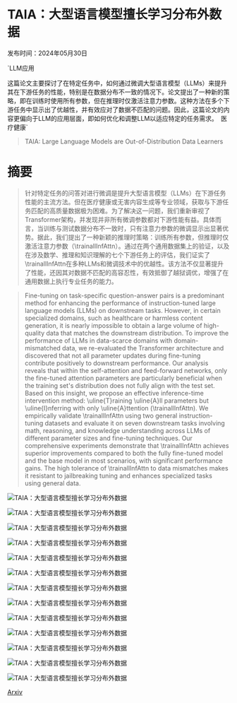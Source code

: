 # TAIA：大型语言模型擅长学习分布外数据

发布时间：2024年05月30日

`LLM应用

这篇论文主要探讨了在特定任务中，如何通过微调大型语言模型（LLMs）来提升其在下游任务的性能，特别是在数据分布不一致的情况下。论文提出了一种新的策略，即在训练时使用所有参数，但在推理时仅激活注意力参数。这种方法在多个下游任务中显示出了优越性，并有效应对了数据不匹配的问题。因此，这篇论文的内容更偏向于LLM的应用层面，即如何优化和调整LLM以适应特定的任务需求。` `医疗健康`

> TAIA: Large Language Models are Out-of-Distribution Data Learners

# 摘要

> 针对特定任务的问答对进行微调是提升大型语言模型（LLMs）在下游任务性能的主流方法。但在医疗健康或无害内容生成等专业领域，获取与下游任务匹配的高质量数据极为困难。为了解决这一问题，我们重新审视了Transformer架构，并发现并非所有微调参数都对下游性能有益。具体而言，当训练与测试数据分布不一致时，只有注意力参数的微调显示出显著优势。据此，我们提出了一种新颖的推理时策略：训练所有参数，但推理时仅激活注意力参数（\trainallInfAttn）。通过在两个通用数据集上的验证，以及在涉及数学、推理和知识理解的七个下游任务上的评估，我们证实了\trainallInfAttn在多种LLMs和微调技术中的优越性。该方法不仅显著提升了性能，还因其对数据不匹配的高容忍性，有效抵御了越狱调优，增强了在通用数据上执行专业任务的能力。

> Fine-tuning on task-specific question-answer pairs is a predominant method for enhancing the performance of instruction-tuned large language models (LLMs) on downstream tasks. However, in certain specialized domains, such as healthcare or harmless content generation, it is nearly impossible to obtain a large volume of high-quality data that matches the downstream distribution. To improve the performance of LLMs in data-scarce domains with domain-mismatched data, we re-evaluated the Transformer architecture and discovered that not all parameter updates during fine-tuning contribute positively to downstream performance. Our analysis reveals that within the self-attention and feed-forward networks, only the fine-tuned attention parameters are particularly beneficial when the training set's distribution does not fully align with the test set. Based on this insight, we propose an effective inference-time intervention method: \uline{T}raining \uline{A}ll parameters but \uline{I}nferring with only \uline{A}ttention (\trainallInfAttn). We empirically validate \trainallInfAttn using two general instruction-tuning datasets and evaluate it on seven downstream tasks involving math, reasoning, and knowledge understanding across LLMs of different parameter sizes and fine-tuning techniques. Our comprehensive experiments demonstrate that \trainallInfAttn achieves superior improvements compared to both the fully fine-tuned model and the base model in most scenarios, with significant performance gains. The high tolerance of \trainallInfAttn to data mismatches makes it resistant to jailbreaking tuning and enhances specialized tasks using general data.

![TAIA：大型语言模型擅长学习分布外数据](../../../paper_images/2405.20192/x1.png)

![TAIA：大型语言模型擅长学习分布外数据](../../../paper_images/2405.20192/x2.png)

![TAIA：大型语言模型擅长学习分布外数据](../../../paper_images/2405.20192/x3.png)

![TAIA：大型语言模型擅长学习分布外数据](../../../paper_images/2405.20192/x4.png)

![TAIA：大型语言模型擅长学习分布外数据](../../../paper_images/2405.20192/x5.png)

![TAIA：大型语言模型擅长学习分布外数据](../../../paper_images/2405.20192/x6.png)

![TAIA：大型语言模型擅长学习分布外数据](../../../paper_images/2405.20192/x7.png)

![TAIA：大型语言模型擅长学习分布外数据](../../../paper_images/2405.20192/x8.png)

![TAIA：大型语言模型擅长学习分布外数据](../../../paper_images/2405.20192/x9.png)

![TAIA：大型语言模型擅长学习分布外数据](../../../paper_images/2405.20192/x10.png)

![TAIA：大型语言模型擅长学习分布外数据](../../../paper_images/2405.20192/x11.png)

![TAIA：大型语言模型擅长学习分布外数据](../../../paper_images/2405.20192/x12.png)

![TAIA：大型语言模型擅长学习分布外数据](../../../paper_images/2405.20192/x13.png)

[Arxiv](https://arxiv.org/abs/2405.20192)
